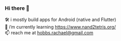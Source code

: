 ### Hi there 👋
🛠️ i mostly build apps for Android (native and Flutter) </br>
🌱 i’m currently learning https://www.nand2tetris.org/ </br>
📫 reach me at hobbs.rachael@gmail.com

<!--
**rahobbs/rahobbs** is a ✨ _special_ ✨ repository because its `README.md` (this file) appears on your GitHub profile.

Here are some ideas to get you started:

- 🔭 I’m currently working on ...
- 🌱 I’m currently learning ...
- 👯 I’m looking to collaborate on ...
- 🤔 I’m looking for help with ...
- 💬 Ask me about ...
- 📫 How to reach me: ...
- 😄 Pronouns: ...
- ⚡ Fun fact: ...
-->

